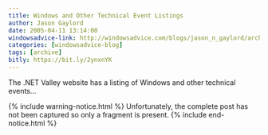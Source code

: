 ```yaml
---
title: Windows and Other Technical Event Listings
author: Jason Gaylord
date: 2005-04-11 13:14:00
windowsadvice-link: http://windowsadvice.com/blogs/jason_n_gaylord/archive/2005/04/11/Windows-Events-2005.aspx
categories: [windowsadvice-blog]
tags: [archive]
bitly: https://bit.ly/2ynxnYK
---
```


The .NET Valley website has a listing of Windows and other technical events...

{% include warning-notice.html %}
Unfortunately, the complete post has not been captured so only a fragment is present.
{% include end-notice.html %}